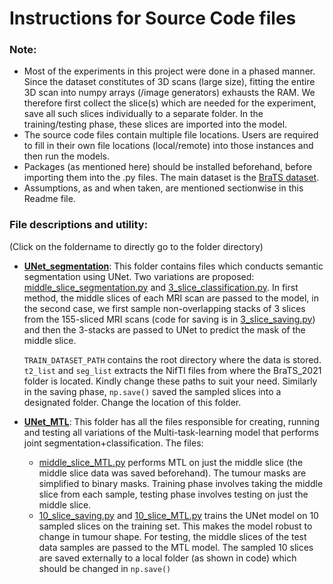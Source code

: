 # Instructions for Source Code files

### Note: 

* Most of the experiments in this project were done in a phased manner. Since the dataset constitutes of 3D scans (large size), fitting the entire 3D scan into numpy arrays (/image generators) exhausts the RAM. We therefore first collect the slice(s) which are needed for the experiment, save all such slices individually to a separate folder. In the training/testing phase, these slices are imported into the model.
* The source code files contain multiple file locations. Users are required to fill in their own file locations (local/remote) into those instances and then run the models. 
* Packages (as mentioned here) should be installed beforehand, before importing them into the .py files. The main dataset is the [BraTS dataset](https://github.com/Deepan2486/Radiogenomic-classification-glioblastoma-multimodal-3D-MRI/tree/master/data/BraTS_2021).
* Assumptions, as and when taken, are mentioned sectionwise in this Readme file.


### File descriptions and utility:
(Click on the foldername to directly go to the folder directory)

- [**UNet_segmentation**](Unet_segmentation/): This folder contains files which conducts semantic segmentation using UNet. Two variations are proposed: [middle_slice_segmentation.py](Unet_segmentation/middle_slice_segmentation.py) and [3_slice_classification.py](Unet_segmentation/3_slice_classification.py). In first method, the middle slices of each MRI scan are passed to the model, in the second case, we first sample non-overlapping stacks of 3 slices from the 155-sliced MRI scans (code for saving is in [3_slice_saving.py](Unet_segmentation/3_slice_saving.py)) and then the 3-stacks are passed to UNet to predict the mask of the middle slice.

  ```TRAIN_DATASET_PATH``` contains the root directory where the data is stored. ```t2_list``` and ```seg_list``` extracts the NifTI files from where the BraTS_2021 folder is located. Kindly change these paths to suit your need. Similarly in the saving phase, ```np.save()``` saved the sampled slices into a designated folder. Change the location of this folder.
  
  
- [**UNet_MTL**](UNet_MTL/): This folder has all the files responsible for creating, running and testing all variations of the Multi-task-learning model that performs joint segmentation+classification. The files:
  - [middle_slice_MTL.py](UNet_MTL/middle_slice_MTL.py) performs MTL on just the middle slice (the middle slice data was saved beforehand). The tumour masks are simplified to binary masks. Training phase involves taking the middle slice from each sample, testing phase involves testing on just the middle slice.
  - [10_slice_saving.py](UNet_MTL/10_slice_saving.py) and [10_slice_MTL.py](UNet_MTL/10_slice_MTL.py) trains the UNet model on 10 sampled slices on the training set. This makes the model robust to change in tumour shape. For testing, the middle slices of the test data samples are passed to the MTL model. The sampled 10 slices are saved externally to a local folder (as shown in code) which should be changed in  ```np.save()```
